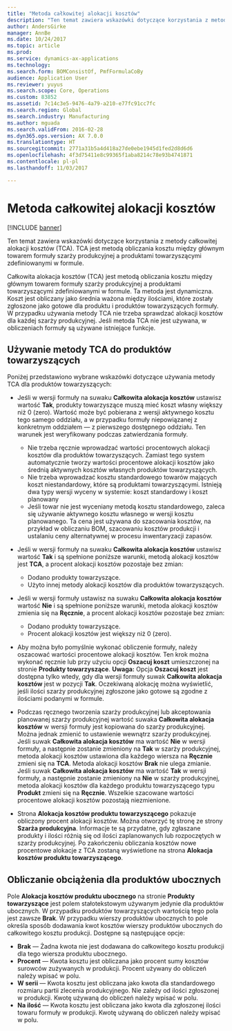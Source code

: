 ```yaml
---
title: "Metoda całkowitej alokacji kosztów"
description: "Ten temat zawiera wskazówki dotyczące korzystania z metody całkowitej alokacji kosztów (TCA). TCA jest metodą obliczania kosztu między głównym towarem formuły szarży produkcyjnej a produktami towarzyszącymi zdefiniowanymi w formule."
author: AndersGirke
manager: AnnBe
ms.date: 10/24/2017
ms.topic: article
ms.prod: 
ms.service: dynamics-ax-applications
ms.technology: 
ms.search.form: BOMConsistOf, PmfFormulaCoBy
audience: Application User
ms.reviewer: yuyus
ms.search.scope: Core, Operations
ms.custom: 83852
ms.assetid: 7c14c3e5-9476-4a79-a210-e77fc91cc7fc
ms.search.region: Global
ms.search.industry: Manufacturing
ms.author: mguada
ms.search.validFrom: 2016-02-28
ms.dyn365.ops.version: AX 7.0.0
ms.translationtype: HT
ms.sourcegitcommit: 2771a31b5a4d418a27de0ebe1945d1fed2d8d6d6
ms.openlocfilehash: 4f3d75411e8c99365f1aba8214c78e93b4741871
ms.contentlocale: pl-pl
ms.lasthandoff: 11/03/2017

---
```


# <a name="total-cost-allocation-method"></a>Metoda całkowitej alokacji kosztów

[!INCLUDE [banner](../includes/banner.md)]

Ten temat zawiera wskazówki dotyczące korzystania z metody całkowitej alokacji kosztów (TCA). TCA jest metodą obliczania kosztu między głównym towarem formuły szarży produkcyjnej a produktami towarzyszącymi zdefiniowanymi w formule.

Całkowita alokacja kosztów (TCA) jest metodą obliczania kosztu między głównym towarem formuły szarży produkcyjnej a produktami towarzyszącymi zdefiniowanymi w formule. Ta metoda jest dynamiczna. Koszt jest obliczany jako średnia ważona między ilościami, które zostały zgłoszone jako gotowe dla produktu i produktów towarzyszących formuły. W przypadku używania metody TCA nie trzeba sprawdzać alokacji kosztów dla każdej szarży produkcyjnej. Jeśli metoda TCA nie jest używana, w obliczeniach formuły są używane istniejące funkcje.

## <a name="using-tca-for-coproducts"></a>Używanie metody TCA do produktów towarzyszących
Poniżej przedstawiono wybrane wskazówki dotyczące używania metody TCA dla produktów towarzyszących:

-   Jeśli w wersji formuły na suwaku **Całkowita alokacja kosztów** ustawisz wartość **Tak**, produkty towarzyszące muszą mieć koszt własny większy niż 0 (zero). Wartość może być pobierana z wersji aktywnego kosztu tego samego oddziału, a w przypadku formuły niepowiązanej z konkretnym oddziałem — z pierwszego dostępnego oddziału. Ten warunek jest weryfikowany podczas zatwierdzania formuły.

    -   Nie trzeba ręcznie wprowadzać wartości procentowych alokacji kosztów dla produktów towarzyszących. Zamiast tego system automatycznie tworzy wartości procentowe alokacji kosztów jako średnią aktywnych kosztów własnych produktów towarzyszących. 
    -   Nie trzeba wprowadzać kosztu standardowego towarów mających koszt niestandardowy, które są produktami towarzyszącymi. Istnieją dwa typy wersji wyceny w systemie: koszt standardowy i koszt planowany 
    -   Jeśli towar nie jest wyceniany metodą kosztu standardowego, zaleca się używanie aktywnego kosztu własnego w wersji kosztu planowanego. Ta cena jest używana do szacowania kosztów, na przykład w obliczaniu BOM, szacowaniu kosztów produkcji i ustalaniu ceny alternatywnej w procesu inwentaryzacji zapasów. 

-   Jeśli w wersji formuły na suwaku **Całkowita alokacja kosztów** ustawisz wartość **Tak** i są spełnione poniższe warunki, metodą alokacji kosztów jest **TCA**, a procent alokacji kosztów pozostaje bez zmian:
    -   Dodano produkty towarzyszące.
    -   Użyto innej metody alokacji kosztów dla produktów towarzyszących.
-   Jeśli w wersji formuły ustawisz na suwaku **Całkowita alokacja kosztów** wartość **Nie** i są spełnione poniższe warunki, metoda alokacji kosztów zmienia się na **Ręcznie**, a procent alokacji kosztów pozostaje bez zmian:
    -   Dodano produkty towarzyszące.
    -   Procent alokacji kosztów jest większy niż 0 (zero).
-   Aby można było pomyślnie wykonać obliczenie formuły, należy oszacować wartości procentowe alokacji kosztów. Ten krok można wykonać ręcznie lub przy użyciu opcji **Oszacuj koszt** umieszczonej na stronie **Produkty towarzyszące**. **Uwaga:** Opcja **Oszacuj koszt** jest dostępna tylko wtedy, gdy dla wersji formuły suwak **Całkowita alokacja kosztów** jest w pozycji **Tak**. Oczekiwaną alokację można wyświetlić, jeśli ilości szarży produkcyjnej zgłoszone jako gotowe są zgodne z ilościami podanymi w formule.
-   Podczas ręcznego tworzenia szarży produkcyjnej lub akceptowania planowanej szarży produkcyjnej wartość suwaka **Całkowita alokacja kosztów** w wersji formuły jest kopiowana do szarży produkcyjnej. Można jednak zmienić to ustawienie wewnątrz szarży produkcyjnej. Jeśli suwak **Całkowita alokacja kosztów** ma wartość **Nie** w wersji formuły, a następnie zostanie zmieniony na **Tak** w szarży produkcyjnej, metoda alokacji kosztów ustawiona dla każdego wiersza na **Ręcznie** zmieni się na **TCA**. Metoda alokacji kosztów **Brak** nie ulega zmianie. Jeśli suwak **Całkowita alokacja kosztów** ma wartość **Tak** w wersji formuły, a następnie zostanie zmieniony na **Nie** w szarży produkcyjnej, metoda alokacji kosztów dla każdego produktu towarzyszącego typu **Produkt** zmieni się na **Ręcznie**. Wszelkie szacowane wartości procentowe alokacji kosztów pozostają niezmienione.
-   Strona **Alokacja kosztów produktu towarzyszącego** pokazuje obliczony procent alokacji kosztów. Można otworzyć tę stronę ze strony **Szarża produkcyjna**. Informacje te są przydatne, gdy zgłaszane produkty i ilości różnią się od ilości zaplanowanych lub rozpoczętych w szarży produkcyjnej. Po zakończeniu obliczania kosztów nowe procentowe alokacje z TCA zostaną wyświetlone na strona **Alokacja kosztów produktu towarzyszącego**.

## <a name="calculating-the-burden-for-byproducts"></a>Obliczanie obciążenia dla produktów ubocznych
Pole **Alokacja kosztów produktu ubocznego** na stronie **Produkty towarzyszące** jest polem stałotekstowym używanym jedynie dla produktów ubocznych. W przypadku produktów towarzyszących wartością tego pola jest zawsze **Brak**. W przypadku wierszy produktów ubocznych to pole określa sposób dodawania kwot kosztów wierszy produktów ubocznych do całkowitego kosztu produkcji. Dostępne są następujące opcje:

-   **Brak** — Żadna kwota nie jest dodawana do całkowitego kosztu produkcji dla tego wiersza produktu ubocznego.
-   **Procent** — Kwota kosztu jest obliczana jako procent sumy kosztów surowców zużywanych w produkcji. Procent używany do obliczeń należy wpisać w polu.
-   **W serii** — Kwota kosztu jest obliczana jako kwota dla standardowego rozmiaru partii zlecenia produkcyjnego. Nie zależy od ilości zgłoszonej w produkcji. Kwotę używaną do obliczeń należy wpisać w polu.
-   **Na ilość** — Kwota kosztu jest obliczana jako kwota dla zgłoszonej ilości towaru formuły w produkcji. Kwotę używaną do obliczeń należy wpisać w polu.





